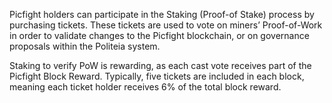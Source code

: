 Picfight holders can participate in the Staking (Proof-of Stake) process by purchasing tickets. These tickets are used to vote on miners’ Proof-of-Work in order to validate changes to the Picfight blockchain, or on governance proposals within the Politeia system.

Staking to verify PoW is rewarding, as each cast vote receives part of the Picfight Block Reward. Typically, five tickets are included in each block, meaning each ticket holder receives 6% of the total block reward.
